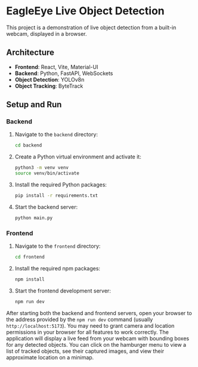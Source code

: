 # EagleEye Live Object Detection

This project is a demonstration of live object detection from a built-in webcam, displayed in a browser.

## Architecture

- **Frontend**: React, Vite, Material-UI
- **Backend**: Python, FastAPI, WebSockets
- **Object Detection**: YOLOv8n
- **Object Tracking**: ByteTrack

## Setup and Run

### Backend

1.  Navigate to the `backend` directory:
    ```bash
    cd backend
    ```
2.  Create a Python virtual environment and activate it:
    ```bash
    python3 -m venv venv
    source venv/bin/activate
    ```
3.  Install the required Python packages:
    ```bash
    pip install -r requirements.txt
    ```
4.  Start the backend server:
    ```bash
    python main.py
    ```

### Frontend

1.  Navigate to the `frontend` directory:
    ```bash
    cd frontend
    ```
2.  Install the required npm packages:
    ```bash
    npm install
    ```
3.  Start the frontend development server:
    ```bash
    npm run dev
    ```

After starting both the backend and frontend servers, open your browser to the address provided by the `npm run dev` command (usually `http://localhost:5173`).
You may need to grant camera and location permissions in your browser for all features to work correctly.
The application will display a live feed from your webcam with bounding boxes for any detected objects. You can click on the hamburger menu to view a list of tracked objects, see their captured images, and view their approximate location on a minimap. 